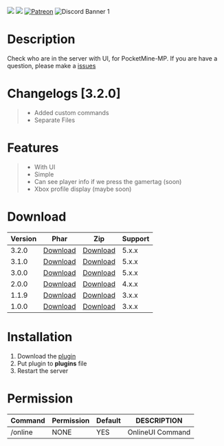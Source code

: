 [![](https://poggit.pmmp.io/shield.state/OnlineUI)](https://poggit.pmmp.io/p/OnlineUI)
[![](https://poggit.pmmp.io/shield.dl.total/OnlineUI)](https://poggit.pmmp.io/p/OnlineUI)
[![Patreon](https://img.shields.io/badge/Patreon-F96854?style=for-the-badge&logo=patreon&logoColor=white)](https://patreon.com/Kylan1940)
![Discord Banner 1](https://discordapp.com/api/guilds/1121026138525945956/widget.png?style=banner1)

# Description
Check who are in the server with UI, for PocketMine-MP. If you are have a question, please make a [issues](https://github.com/Kylan1940/OnlineUI/issues/new)

# Changelogs [3.2.0]
>- Added custom commands
>- Separate Files

# Features
>- With UI
>- Simple
>- Can see player info if we press the gamertag (soon)
>- Xbox profile display (maybe soon)

# Download
| Version | Phar | Zip | Support |
|---|---|---|---|
| 3.2.0 | [Download](https://poggit.pmmp.io/p/OnlineUI/3.2.0) | [Download](https://github.com/Kylan1940/OnlineUI/archive/refs/tags/3.2.0.zip) | 5.x.x |
| 3.1.0 | [Download](https://poggit.pmmp.io/p/OnlineUI/3.1.0) | [Download](https://github.com/Kylan1940/OnlineUI/archive/refs/tags/3.1.0.zip) | 5.x.x |
| 3.0.0 | [Download](https://poggit.pmmp.io/p/OnlineUI/3.0.0) | [Download](https://github.com/Kylan1940/OnlineUI/archive/refs/tags/3.0.0.zip) | 5.x.x |
| 2.0.0 | [Download](https://poggit.pmmp.io/p/OnlineUI/2.0.0) | [Download](https://github.com/Kylan1940/OnlineUI/archive/refs/tags/2.0.0.zip) | 4.x.x |
| 1.1.9 | [Download](https://github.com/Kylan1940/OnlineUI/releases/download/1.1.9/OnlineUI_v1.1.9.phar) | [Download](https://github.com/Kylan1940/OnlineUI/archive/refs/tags/1.1.9.zip) | 3.x.x |
| 1.0.0 | [Download](https://github.com/Kylan1940/OnlineUI/releases/download/1.0.0/OnlineUI_v1.0.0.phar) | [Download](https://github.com/Kylan1940/OnlineUI/archive/refs/tags/1.0.0.zip) | 3.x.x |

# Installation
1. Download the [plugin](https://github.com/Kylan1940/OnlineUI/releases/download/OnlineUI/OnlineUI_v3.2.0.phar)
3. Put plugin to **plugins** file
4. Restart the server

# Permission
| Command | Permission | Default | DESCRIPTION |
|---|---|---|---|
| /online | NONE | YES | OnlineUI Command |

